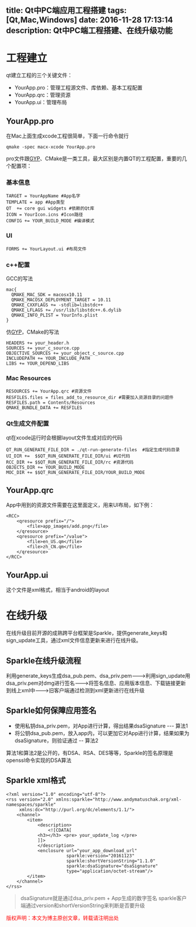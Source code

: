 title: Qt中PC端应用工程搭建
tags: [Qt,Mac,Windows]
date: 2016-11-28 17:13:14
description: Qt中PC端工程搭建、在线升级功能
---

# 工程建立

qt建立工程的三个关键文件：
- YourApp.pro：管理工程源文件、库依赖、基本工程配置
- YourApp.qrc：管理资源
- YourApp.ui：管理布局

## YourApp.pro
在Mac上面生成xcode工程很简单，下面一行命令就行
```
qmake -spec macx-xcode YourApp.pro
```
pro文件跟[GYP](http://peter517.github.io/2015/10/21/GYP%E5%8F%AF%E4%BB%A5%E5%81%9A%E4%BB%80%E4%B9%88/)、CMake是一类工具，最大区别是内置QT的工程配置，重要的几个配置项：

### 基本信息
```
TARGET = YourAppName #App名字
TEMPLATE = app #App类型
QT  += core gui widgets #依赖的Qt库
ICON = YourIcon.icns #Icon路径
CONFIG += YOUR_BUILD_MODE #编译模式
```
### UI
```
FORMS += YourLayout.ui #布局文件
```

### c++配置

GCC的写法
```
mac{
  QMAKE_MAC_SDK = macosx10.11
  QMAKE_MACOSX_DEPLOYMENT_TARGET = 10.11
  QMAKE_CXXFLAGS += -stdlib=libstdc++
  QMAKE_LFLAGS += /usr/lib/libstdc++.6.dylib
  QMAKE_INFO_PLIST = YourInfo.plist
}
```
仿[GYP](http://peter517.github.io/2015/10/21/GYP%E5%8F%AF%E4%BB%A5%E5%81%9A%E4%BB%80%E4%B9%88/)，CMake的写法
```
HEADERS += your_header.h
SOURCES += your_c_source.cpp
OBJECTIVE_SOURCES += your_object_c_source.cpp
INCLUDEPATH += YOUR_INCLUDE_PATH
LIBS += YOUR_DEPEND_LIBS
```

### Mac Resources
```
RESOURCES += YourApp.qrc #资源文件
RESFILES.files = files_add_to_resource_dir #需要加入资源目录的问题件
RESFILES.path = Contents/Resources
QMAKE_BUNDLE_DATA += RESFILES
```

### Qt生成文件配置
qt在xcode运行时会根据layout文件生成对应的代码

```
QT_RUN_GENERATE_FILE_DIR = ./qt-run-generate-files  #指定生成代码目录
UI_DIR +=  $$QT_RUN_GENERATE_FILE_DIR/ui #UI代码
RCC_DIR += $$QT_RUN_GENERATE_FILE_DIR/rc #资源代码
OBJECTS_DIR += YOUR_BUILD_MODE
MOC_DIR += $$QT_RUN_GENERATE_FILE_DIR/YOUR_BUILD_MODE
```

## YourApp.qrc
App中用到的资源文件需要在这里面定义，用来UI布局，如下例：
```
<RCC>
    <qresource prefix="/">
        <file>app_images/add.png</file>
    </qresource>
    <qresource prefix="/value">
        <file>en_US.qm</file>
        <file>zh_CN.qm</file>
    </qresource>
</RCC>
```
## YourApp.ui
这个文件是xml格式，相当于android的layout

# 在线升级
在线升级目前开源的成熟跨平台框架是Sparkle，提供generate_keys和sign_update工具，通过xml文件信息更新来进行在线升级。

## Sparkle在线升级流程
利用generate_keys生成dsa_pub.pem、dsa_priv.pem--->利用sign_update用dsa_priv.pem对dmg进行签名--->将签名信息、应用版本信息、下载链接更新到线上xml中--->旧客户端通过检测到xml更新进行在线升级

## Sparkle如何保障应用签名
- 使用私钥dsa_priv.pem，对App进行计算，得出结果dsaSignature --- 算法1
- 将公钥dsa_pub.pem，放入app内，可以更加它对App进行计算，结果如果为dsaSignature，则验证通过 -- 算法2

算法1和算法2是公开的，有DSA、RSA、DES等等，Sparkle的签名原理是openssl命令实现的DSA算法

## Sparkle xml格式

```
<?xml version="1.0" encoding="utf-8"?>
<rss version="2.0" xmlns:sparkle="http://www.andymatuschak.org/xml-namespaces/sparkle"
     xmlns:dc="http://purl.org/dc/elements/1.1/">
	<channel>
		<item>
			<description>
				<![CDATA[
            <h3></h3> <pre> your_update_log </pre>
            ]]>
			</description>
			<enclosure url="your_app_download_url"
			           sparkle:version="20161123"
			           sparkle:shortVersionString="1.1.0"
			           sparkle:dsaSignature="dsaSignature"
			           type="application/octet-stream"/>
		</item>
	</channel>
</rss>
```

> dsaSignature就是通过dsa_priv.pem + App生成的数字签名
> sparkle客户端通过version和shortVersionString来判断是否要升级


<font color="#FF0000">版权声明：本文为博主原创文章，转载请注明出处</font>
